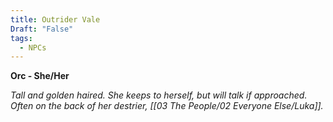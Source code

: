 ```yaml
---
title: Outrider Vale
Draft: "False"
tags:
  - NPCs
---
```

**Orc - She/Her**

*Tall and golden haired.  She keeps to herself, but will talk if approached. Often on the back of her destrier, [[03 The People/02 Everyone Else/Luka]].*

